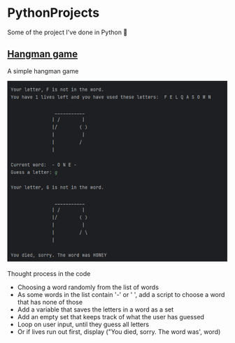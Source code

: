 # PythonProjects
Some of the project I've done in Python 🐍

## [Hangman game](https://github.com/JackLai6726/PythonProjects)
A simple hangman game

![Screenshot](https://github.com/JackLai6726/Files/blob/main/ghhangman.png?raw=true)

Thought process in the code

 - Choosing a word randomly from the list of words
 - As some words in the list contain '-' or ' ', add a script to choose a word that has none of those
 - Add a variable that saves the letters in a word as a set
 - Add an empty set that keeps track of what the user has guessed
 - Loop on user input, until they guess all letters
 - Or if lives run out first, display ("You died, sorry. The word was', word)
